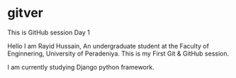 # gitver
This is GitHub session Day 1

Hello I am Rayid Hussain, An undergraduate student at the Faculty of Enginnering,
University of Peradeniya. This is my First Git & GitHub session.

I am currently studying Django python framework.
